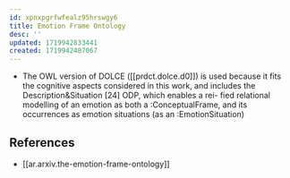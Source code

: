```yaml
---
id: xpnxpgrfwfealz95hrswgy6
title: Emotion Frame Ontology
desc: ''
updated: 1719942833441
created: 1719942487067
---
```


- The OWL version of DOLCE
([[prdct.dolce.d0]]) is used because it fits the cognitive aspects considered in this work, and includes the Description&Situation [24] ODP, which enables a rei-
fied relational modelling of an emotion as both a :ConceptualFrame, and its occurrences as emotion situations (as an :EmotionSituation)

## References

- [[ar.arxiv.the-emotion-frame-ontology]]